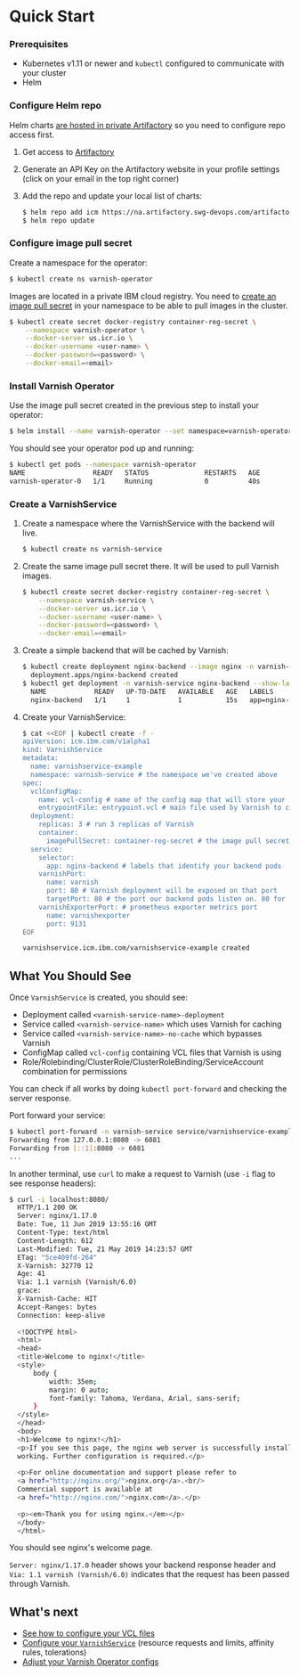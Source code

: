 # Quick Start

### Prerequisites

* Kubernetes v1.11 or newer and `kubectl` configured to communicate with your cluster
* Helm

### Configure Helm repo

Helm charts [are hosted in private Artifactory](https://pages.github.ibm.com/TheWeatherCompany/icm-docs/helm/chart-repositories.html#using-artifactory-as-a-helm-chart-repository) so you need to configure repo access first.

1. Get access to [Artifactory](https://na.artifactory.swg-devops.com)
1. Generate an API Key on the Artifactory website in your profile settings (click on your email in the top right corner)
1. Add the repo and update your local list of charts: 

    ```bash
    $ helm repo add icm https://na.artifactory.swg-devops.com/artifactory/wcp-icm-helm-virtual --username=<your-email> --password=<api-key>
    $ helm repo update
    ```
    
### Configure image pull secret

Create a namespace for the operator:

```bash
$ kubectl create ns varnish-operator
```

Images are located in a private IBM cloud registry. You need to [create an image pull secret](https://pages.github.ibm.com/TheWeatherCompany/icm-docs/managed-kubernetes/container-registry.html#pulling-an-image-in-kubernetes) in your namespace to be able to pull images in the cluster.

```bash
$ kubectl create secret docker-registry container-reg-secret \
    --namespace varnish-operator \
    --docker-server us.icr.io \
    --docker-username <user-name> \
    --docker-password=<password> \
    --docker-email=<email>
```

### Install Varnish Operator

Use the image pull secret created in the previous step to install your operator:

```bash
$ helm install --name varnish-operator --set namespace=varnish-operator --set container.imagePullSecret=container-reg-secret icm/varnish-operator
```                                                                                                                        

You should see your operator pod up and running:

```bash
$ kubectl get pods --namespace varnish-operator
NAME                 READY   STATUS              RESTARTS   AGE
varnish-operator-0   1/1     Running             0          40s
```

### Create a VarnishService

1. Create a namespace where the VarnishService with the backend will live.

    ```bash
    $ kubectl create ns varnish-service
    ```

1. Create the same image pull secret there. It will be used to pull Varnish images.

    ```bash
    $ kubectl create secret docker-registry container-reg-secret \
        --namespace varnish-service \
        --docker-server us.icr.io \
        --docker-username <user-name> \
        --docker-password=<password> \
        --docker-email=<email>
    ```
1. Create a simple backend that will be cached by Varnish:

    ```bash
    $ kubectl create deployment nginx-backend --image nginx -n varnish-service
      deployment.apps/nginx-backend created
    $ kubectl get deployment -n varnish-service nginx-backend --show-labels #get pod labels, they will be used to identify your backend pods
      NAME            READY   UP-TO-DATE   AVAILABLE   AGE   LABELS
      nginx-backend   1/1     1            1           15s   app=nginx-backend 
    ```

1. Create your VarnishService:

    ```bash
    $ cat <<EOF | kubectl create -f -
    apiVersion: icm.ibm.com/v1alpha1
    kind: VarnishService
    metadata:
      name: varnishservice-example
      namespace: varnish-service # the namespace we've created above
    spec:
      vclConfigMap:
        name: vcl-config # name of the config map that will store your VCl files. Will be created if doesn't exist.
        entrypointFile: entrypoint.vcl # main file used by Varnish to compile the VCL code.
      deployment:
        replicas: 3 # run 3 replicas of Varnish
        container: 
          imagePullSecret: container-reg-secret # the image pull secret created above
      service:
        selector:
          app: nginx-backend # labels that identify your backend pods
        varnishPort:
          name: varnish
          port: 80 # Varnish deployment will be exposed on that port 
          targetPort: 80 # the port our backend pods listen on. 80 for nginx.
        varnishExporterPort: # prometheus exporter metrics port
          name: varnishexporter
          port: 9131
    EOF
 
    varnishservice.icm.ibm.com/varnishservice-example created  
    ```

## What You Should See

Once `VarnishService` is created, you should see:

* Deployment called `<varnish-service-name>-deployment`
* Service called `<varnish-service-name>` which uses Varnish for caching
* Service called `<varnish-service-name>-no-cache` which bypasses Varnish
* ConfigMap called `vcl-config` containing VCL files that Varnish is using
* Role/Rolebinding/ClusterRole/ClusterRoleBinding/ServiceAccount combination for permissions

You can check if all works by doing `kubectl port-forward` and checking the server response.

Port forward your service:

```bash
$ kubectl port-forward -n varnish-service service/varnishservice-example 8080:80
Forwarding from 127.0.0.1:8080 -> 6081
Forwarding from [::1]:8080 -> 6081
...
```

In another terminal, use `curl` to make a request to Varnish (use `-i` flag to see response headers):

```bash
$ curl -i localhost:8080/
  HTTP/1.1 200 OK
  Server: nginx/1.17.0
  Date: Tue, 11 Jun 2019 13:55:16 GMT
  Content-Type: text/html
  Content-Length: 612
  Last-Modified: Tue, 21 May 2019 14:23:57 GMT
  ETag: "5ce409fd-264"
  X-Varnish: 32770 12
  Age: 41
  Via: 1.1 varnish (Varnish/6.0)
  grace: 
  X-Varnish-Cache: HIT
  Accept-Ranges: bytes
  Connection: keep-alive
  
  <!DOCTYPE html>
  <html>
  <head>
  <title>Welcome to nginx!</title>
  <style>
      body {
          width: 35em;
          margin: 0 auto;
          font-family: Tahoma, Verdana, Arial, sans-serif;
      }
  </style>
  </head>
  <body>
  <h1>Welcome to nginx!</h1>
  <p>If you see this page, the nginx web server is successfully installed and
  working. Further configuration is required.</p>
  
  <p>For online documentation and support please refer to
  <a href="http://nginx.org/">nginx.org</a>.<br/>
  Commercial support is available at
  <a href="http://nginx.com/">nginx.com</a>.</p>
  
  <p><em>Thank you for using nginx.</em></p>
  </body>
  </html>
```

You should see nginx's welcome page. 

`Server: nginx/1.17.0` header shows your backend response header and `Via: 1.1 varnish (Varnish/6.0)` indicates that the request has been passed through Varnish.

## What's next

* [See how to configure your VCL files](vcl-configuration.md)
* [Configure your `VarnishService`](varnish-service-configuration.md) (resource requests and limits, affinity rules, tolerations)
* [Adjust your Varnish Operator configs](operator-configuration.md)

